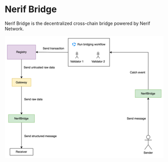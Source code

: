 # Nerif Bridge

Nerif Bridge is the decentralized cross-chain bridge powered by Nerif Network.

![img.png](./docs/structure.png)